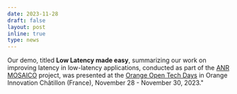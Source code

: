 ```yaml
---
date: 2023-11-28
draft: false
layout: post
inline: true
type: news
---
```


Our demo, titled **Low Latency made easy**, summarizing our work on improving latency in low-latency applications, conducted as part of the [ANR MOSAICO](https://www.mosaico-project.org/) project, was presented at the [Orange Open Tech Days](https://open-tech-days.orange.com/) in Orange Innovation Châtillon (France), November 28 - November 30, 2023."